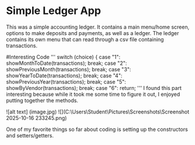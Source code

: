 # Simple Ledger App
This was a simple accounting ledger. 
It contains a main menu/home screen, options to make deposits and payments, as well as a ledger.
The ledger contains its own menu that can read through a csv file containing transactions.


#Interesting Code
'''
switch (choice) {
case "1":
showMonthToDate(transactions);
break;
case "2":
showPreviousMonth(transactions);
break;
case "3":
showYearToDate(transactions);
break;
case "4":
showPreviousYear(transactions);
break;
case "5":
showByVendor(transactions);
break;
case "6":
return;
'''
I found this part interesting because while it took me some time to figure it out, I enjoyed putting together the methods.

![alt text] (image.jpg)
![](C:\Users\Student\Pictures\Screenshots\Screenshot 2025-10-16 233245.png)

One of my favorite things so far about coding is setting up the constructors and setters/getters.